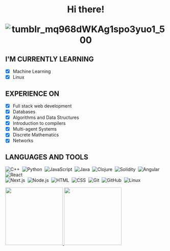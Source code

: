<h1 align="center"> Hi there!
  
![tumblr_mq968dWKAg1spo3yuo1_500](https://github.com/ferdeleong/ferdeleong/assets/78885738/246b8670-2b4c-4aea-a47c-7c00f3f2bd3c)

## I'M CURRENTLY LEARNING
- [x] Machine Learning
- [x] Linux

## EXPERIENCE ON
- [x] Full stack web development
- [x] Databases
- [x] Algorithms and Data Structures
- [x] Introduction to compilers
- [x] Multi-agent Systems
- [x] Discrete Mathematics
- [x] Networks

## LANGUAGES AND TOOLS

![C++](https://img.shields.io/badge/-C++-05122A?style=for-the-badge&logo=C%2B%2B&logoColor=00599C)&nbsp;
![Python](https://img.shields.io/badge/-Python-05122A?style=for-the-badge&logo=python)&nbsp;
![JavaScript](https://img.shields.io/badge/-JavaScript-05122A?style=for-the-badge&logo=javascript)&nbsp;
![Java](https://img.shields.io/badge/-Java-05122A?style=for-the-badge&logo=java)&nbsp;
![Clojure](https://img.shields.io/badge/-Clojure-05122A?style=for-the-badge&logo=clojure)&nbsp;
![Solidity](https://img.shields.io/badge/-Solidity-05122A?style=for-the-badge&logo=solidity)&nbsp;
![Angular](https://img.shields.io/badge/-Angular-05122A?style=for-the-badge&logo=angular&logoColor=a6120d)&nbsp;
![React](https://img.shields.io/badge/-React-05122A?style=for-the-badge&logo=react)&nbsp;\
![Next.js](https://img.shields.io/badge/-Next.js-05122A?style=for-the-badge&logo=next.js)&nbsp;
![Node.js](https://img.shields.io/badge/-Node.js-05122A?style=for-the-badge&logo=node.js)&nbsp;
![HTML](https://img.shields.io/badge/-HTML-05122A?style=for-the-badge&logo=HTML5)&nbsp;
![CSS](https://img.shields.io/badge/-CSS-05122A?style=for-the-badge&logo=CSS3&logoColor=1572B6)&nbsp;
![Git](https://img.shields.io/badge/-Git-05122A?style=for-the-badge&logo=Git)&nbsp;
![GitHub](https://img.shields.io/badge/-GitHub-05122A?style=for-the-badge&logo=github)&nbsp;
![Linux](https://img.shields.io/badge/-Linux-05122A?style=for-the-badge&logo=linux)&nbsp;


<p align="left">
<a href="https://github.com/ferdeleong">
  <img height="180em" src="https://github-readme-stats-eight-theta.vercel.app/api?username=ferdeleong&show_icons=true&theme=prussian&bg_color=DEG,bfb4f8,eeb4f8,d96baa&include_all_commits=true&count_private=true&hide=issues"/>
</a>
<a href="https://github.com/ferdeleong">
  <img height="180em" src="https://github-readme-stats-eight-theta.vercel.app/api/top-langs/?username=ferdeleong&layout=compact&hide_progress=true&langs_count=6&theme=prussian&bg_color=DEG,bfb4f8,eeb4f8,d96baa&count_private=true"/>
</a>
</p>
